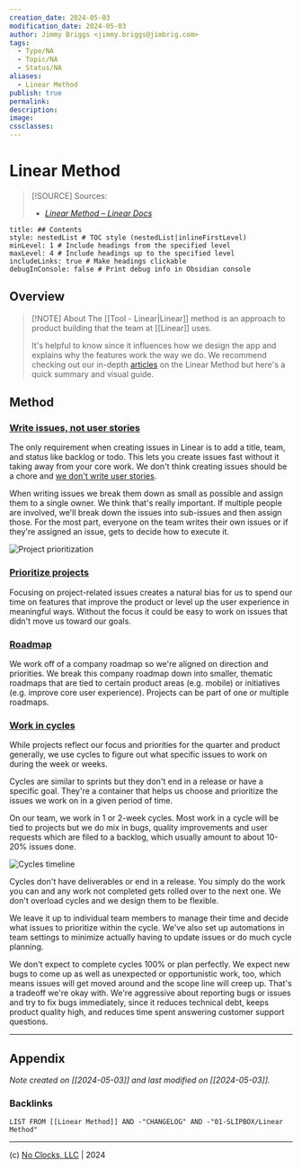 ```yaml
---
creation_date: 2024-05-03
modification_date: 2024-05-03
author: Jimmy Briggs <jimmy.briggs@jimbrig.com>
tags:
  - Type/NA
  - Topic/NA
  - Status/NA
aliases:
  - Linear Method
publish: true
permalink:
description:
image:
cssclasses:
---
```



# Linear Method

> [!SOURCE] Sources:
> - *[Linear Method – Linear Docs](https://linear.app/docs/linear-method)*

```table-of-contents
title: ## Contents 
style: nestedList # TOC style (nestedList|inlineFirstLevel)
minLevel: 1 # Include headings from the specified level
maxLevel: 4 # Include headings up to the specified level
includeLinks: true # Make headings clickable
debugInConsole: false # Print debug info in Obsidian console
```

## Overview

> [!NOTE] About
> The [[Tool - Linear|Linear]] method is an approach to product building that the team at [[Linear]] uses.
>
> It's helpful to know since it influences how we design the app and explains why the features work the way we do. We recommend checking out our in-depth [articles](https://linear.app/method) on the Linear Method but here's a quick summary and visual guide.

## Method

### [Write issues, not user stories](https://linear.app/docs/linear-method#write-issues-not-user-stories)

The only requirement when creating issues in Linear is to add a title, team, and status like backlog or todo. This lets you create issues fast without it taking away from your core work. We don't think creating issues should be a chore and [we don't write user stories](https://linear.app/method/write-issues-not-user-stories).

When writing issues we break them down as small as possible and assign them to a single owner. We think that's really important. If multiple people are involved, we'll break down the issues into sub-issues and then assign those. For the most part, everyone on the team writes their own issues or if they're assigned an issue, gets to decide how to execute it.

![Project prioritization](https://cdn.sanity.io/images/ornj730p/production/3c479bd5f495166534128b1a10b2c406b189c4fa-2160x1327.png?w=1440&q=95&auto=format&dpr=2)

### [Prioritize projects](https://linear.app/docs/linear-method#prioritize-projects)

Focusing on project-related issues creates a natural bias for us to spend our time on features that improve the product or level up the user experience in meaningful ways. Without the focus it could be easy to work on issues that didn't move us toward our goals.

### [Roadmap](https://linear.app/docs/linear-method#roadmap)

We work off of a company roadmap so we're aligned on direction and priorities. We break this company roadmap down into smaller, thematic roadmaps that are tied to certain product areas (e.g. mobile) or initiatives (e.g. improve core user experience). Projects can be part of one or multiple roadmaps.

### [Work in cycles](https://linear.app/docs/linear-method#work-in-cycles)

While projects reflect our focus and priorities for the quarter and product generally, we use cycles to figure out what specific issues to work on during the week or weeks.

Cycles are similar to sprints but they don't end in a release or have a specific goal. They're a container that helps us choose and prioritize the issues we work on in a given period of time.

On our team, we work in 1 or 2-week cycles. Most work in a cycle will be tied to projects but we do mix in bugs, quality improvements and user requests which are filed to a backlog, which usually amount to about 10-20% issues done.

![Cycles timeline](https://cdn.sanity.io/images/ornj730p/production/ff0aa1c9349fb6fb883dc7b83aef8f6c5008c069-2160x1327.png?w=1440&q=95&auto=format&dpr=2)

Cycles don't have deliverables or end in a release. You simply do the work you can and any work not completed gets rolled over to the next one. We don't overload cycles and we design them to be flexible.

We leave it up to individual team members to manage their time and decide what issues to prioritize within the cycle. We've also set up automations in team settings to minimize actually having to update issues or do much cycle planning.

We don't expect to complete cycles 100% or plan perfectly. We expect new bugs to come up as well as unexpected or opportunistic work, too, which means issues will get moved around and the scope line will creep up. That's a tradeoff we're okay with. We're aggressive about reporting bugs or issues and try to fix bugs immediately, since it reduces technical debt, keeps product quality high, and reduces time spent answering customer support questions.

***

## Appendix

*Note created on [[2024-05-03]] and last modified on [[2024-05-03]].*

### Backlinks

```dataview
LIST FROM [[Linear Method]] AND -"CHANGELOG" AND -"01-SLIPBOX/Linear Method"
```

***

(c) [No Clocks, LLC](https://github.com/noclocks) | 2024